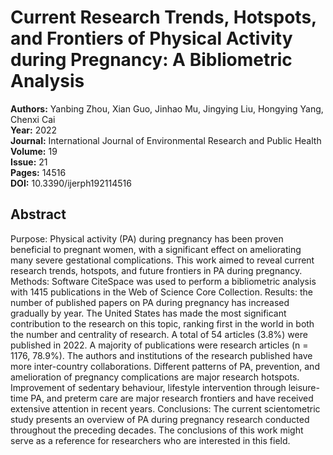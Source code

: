 # Current Research Trends, Hotspots, and Frontiers of Physical Activity during Pregnancy: A Bibliometric Analysis

**Authors:** Yanbing Zhou, Xian Guo, Jinhao Mu, Jingying Liu, Hongying Yang, Chenxi Cai  
**Year:** 2022  
**Journal:** International Journal of Environmental Research and Public Health  
**Volume:** 19  
**Issue:** 21  
**Pages:** 14516  
**DOI:** 10.3390/ijerph192114516  

## Abstract
Purpose: Physical activity (PA) during pregnancy has been proven beneficial to pregnant women, with a significant effect on ameliorating many severe gestational complications. This work aimed to reveal current research trends, hotspots, and future frontiers in PA during pregnancy. Methods: Software CiteSpace was used to perform a bibliometric analysis with 1415 publications in the Web of Science Core Collection. Results: the number of published papers on PA during pregnancy has increased gradually by year. The United States has made the most significant contribution to the research on this topic, ranking first in the world in both the number and centrality of research. A total of 54 articles (3.8%) were published in 2022. A majority of publications were research articles (n = 1176, 78.9%). The authors and institutions of the research published have more inter-country collaborations. Different patterns of PA, prevention, and amelioration of pregnancy complications are major research hotspots. Improvement of sedentary behaviour, lifestyle intervention through leisure-time PA, and preterm care are major research frontiers and have received extensive attention in recent years. Conclusions: The current scientometric study presents an overview of PA during pregnancy research conducted throughout the preceding decades. The conclusions of this work might serve as a reference for researchers who are interested in this field.

